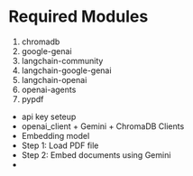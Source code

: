 
# Required  Modules

 1) chromadb
 2) google-genai
 3) langchain-community
 4) langchain-google-genai
 5) langchain-openai
 6) openai-agents
 7) pypdf


- api key seteup
- openai_client + Gemini + ChromaDB Clients
- Embedding model
- Step 1: Load PDF file 
- Step 2: Embed documents using Gemini 
- 
